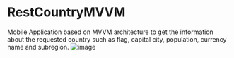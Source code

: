 # RestCountryMVVM
Mobile Application based on MVVM architecture to get the information about the requested country such as flag, capital city, population, currency name and subregion.
![image](https://user-images.githubusercontent.com/55361632/129031342-5fba488b-fd61-45ab-8cd9-74a22637a45a.png)
